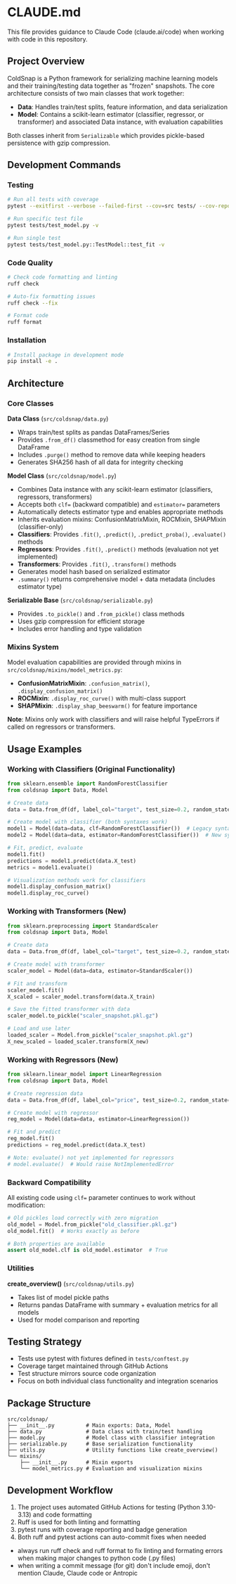 # CLAUDE.md

This file provides guidance to Claude Code (claude.ai/code) when working with code in this repository.

## Project Overview

ColdSnap is a Python framework for serializing machine learning models and their training/testing data together as "frozen" snapshots. The core architecture consists of two main classes that work together:

- **Data**: Handles train/test splits, feature information, and data serialization
- **Model**: Contains a scikit-learn estimator (classifier, regressor, or transformer) and associated Data instance, with evaluation capabilities

Both classes inherit from `Serializable` which provides pickle-based persistence with gzip compression.

## Development Commands

### Testing
```bash
# Run all tests with coverage
pytest --exitfirst --verbose --failed-first --cov=src tests/ --cov-report=term-missing

# Run specific test file
pytest tests/test_model.py -v

# Run single test
pytest tests/test_model.py::TestModel::test_fit -v
```

### Code Quality
```bash
# Check code formatting and linting
ruff check

# Auto-fix formatting issues
ruff check --fix

# Format code
ruff format
```

### Installation
```bash
# Install package in development mode
pip install -e .
```

## Architecture

### Core Classes

**Data Class** (`src/coldsnap/data.py`)
- Wraps train/test splits as pandas DataFrames/Series
- Provides `.from_df()` classmethod for easy creation from single DataFrame
- Includes `.purge()` method to remove data while keeping headers
- Generates SHA256 hash of all data for integrity checking

**Model Class** (`src/coldsnap/model.py`)
- Combines Data instance with any scikit-learn estimator (classifiers, regressors, transformers)
- Accepts both `clf=` (backward compatible) and `estimator=` parameters
- Automatically detects estimator type and enables appropriate methods
- Inherits evaluation mixins: ConfusionMatrixMixin, ROCMixin, SHAPMixin (classifier-only)
- **Classifiers**: Provides `.fit()`, `.predict()`, `.predict_proba()`, `.evaluate()` methods
- **Regressors**: Provides `.fit()`, `.predict()` methods (evaluation not yet implemented)
- **Transformers**: Provides `.fit()`, `.transform()` methods
- Generates model hash based on serialized estimator
- `.summary()` returns comprehensive model + data metadata (includes estimator type)

**Serializable Base** (`src/coldsnap/serializable.py`)
- Provides `.to_pickle()` and `.from_pickle()` class methods
- Uses gzip compression for efficient storage
- Includes error handling and type validation

### Mixins System

Model evaluation capabilities are provided through mixins in `src/coldsnap/mixins/model_metrics.py`:
- **ConfusionMatrixMixin**: `.confusion_matrix()`, `.display_confusion_matrix()`
- **ROCMixin**: `.display_roc_curve()` with multi-class support
- **SHAPMixin**: `.display_shap_beeswarm()` for feature importance

**Note**: Mixins only work with classifiers and will raise helpful TypeErrors if called on regressors or transformers.

## Usage Examples

### Working with Classifiers (Original Functionality)

```python
from sklearn.ensemble import RandomForestClassifier
from coldsnap import Data, Model

# Create data
data = Data.from_df(df, label_col="target", test_size=0.2, random_state=42)

# Create model with classifier (both syntaxes work)
model1 = Model(data=data, clf=RandomForestClassifier())  # Legacy syntax
model2 = Model(data=data, estimator=RandomForestClassifier())  # New syntax

# Fit, predict, evaluate
model1.fit()
predictions = model1.predict(data.X_test)
metrics = model1.evaluate()

# Visualization methods work for classifiers
model1.display_confusion_matrix()
model1.display_roc_curve()
```

### Working with Transformers (New)

```python
from sklearn.preprocessing import StandardScaler
from coldsnap import Data, Model

# Create data
data = Data.from_df(df, label_col="target", test_size=0.2, random_state=42)

# Create model with transformer
scaler_model = Model(data=data, estimator=StandardScaler())

# Fit and transform
scaler_model.fit()
X_scaled = scaler_model.transform(data.X_train)

# Save the fitted transformer with data
scaler_model.to_pickle("scaler_snapshot.pkl.gz")

# Load and use later
loaded_scaler = Model.from_pickle("scaler_snapshot.pkl.gz")
X_new_scaled = loaded_scaler.transform(X_new)
```

### Working with Regressors (New)

```python
from sklearn.linear_model import LinearRegression
from coldsnap import Data, Model

# Create regression data
data = Data.from_df(df, label_col="price", test_size=0.2, random_state=42)

# Create model with regressor
reg_model = Model(data=data, estimator=LinearRegression())

# Fit and predict
reg_model.fit()
predictions = reg_model.predict(data.X_test)

# Note: evaluate() not yet implemented for regressors
# model.evaluate()  # Would raise NotImplementedError
```

### Backward Compatibility

All existing code using `clf=` parameter continues to work without modification:

```python
# Old pickles load correctly with zero migration
old_model = Model.from_pickle("old_classifier.pkl.gz")
old_model.fit()  # Works exactly as before

# Both properties are available
assert old_model.clf is old_model.estimator  # True
```

### Utilities

**create_overview()** (`src/coldsnap/utils.py`)
- Takes list of model pickle paths
- Returns pandas DataFrame with summary + evaluation metrics for all models
- Used for model comparison and reporting

## Testing Strategy

- Tests use pytest with fixtures defined in `tests/conftest.py`
- Coverage target maintained through GitHub Actions
- Test structure mirrors source code organization
- Focus on both individual class functionality and integration scenarios

## Package Structure

```
src/coldsnap/
├── __init__.py          # Main exports: Data, Model
├── data.py              # Data class with train/test handling
├── model.py             # Model class with classifier integration
├── serializable.py      # Base serialization functionality
├── utils.py             # Utility functions like create_overview()
└── mixins/
    ├── __init__.py      # Mixin exports
    └── model_metrics.py # Evaluation and visualization mixins
```

## Development Workflow

1. The project uses automated GitHub Actions for testing (Python 3.10-3.13) and code formatting
2. Ruff is used for both linting and formatting
3. pytest runs with coverage reporting and badge generation
4. Both ruff and pytest actions can auto-commit fixes when needed
- always run ruff check and ruff format to fix linting and formating errors when making major changes to python code (.py files)
- when writing a commit message (for git) don't include emoji, don't mention Claude, Claude code or Antropic